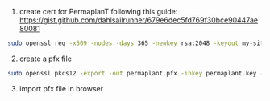 1. create cert for PermaplanT following this guide: https://gist.github.com/dahlsailrunner/679e6dec5fd769f30bce90447ae80081

```bash
sudo openssl req -x509 -nodes -days 365 -newkey rsa:2048 -keyout my-site.key -out my-site.crt -config my-site.conf -passin pass:YourStrongPassword
```

2. create a pfx file

```bash
sudo openssl pkcs12 -export -out permaplant.pfx -inkey permaplant.key -in permaplant.crt
```

3. import pfx file in browser
